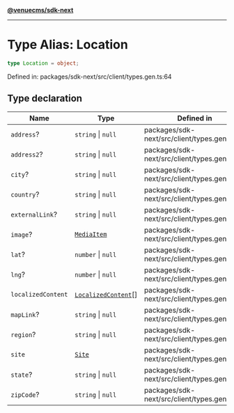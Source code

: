 [**@venuecms/sdk-next**](../Index.md)

***

# Type Alias: Location

```ts
type Location = object;
```

Defined in: packages/sdk-next/src/client/types.gen.ts:64

## Type declaration

| Name | Type | Defined in |
| ------ | ------ | ------ |
| <a id="address"></a> `address`? | `string` \| `null` | packages/sdk-next/src/client/types.gen.ts:67 |
| <a id="address2"></a> `address2`? | `string` \| `null` | packages/sdk-next/src/client/types.gen.ts:68 |
| <a id="city"></a> `city`? | `string` \| `null` | packages/sdk-next/src/client/types.gen.ts:71 |
| <a id="country"></a> `country`? | `string` \| `null` | packages/sdk-next/src/client/types.gen.ts:73 |
| <a id="externallink"></a> `externalLink`? | `string` \| `null` | packages/sdk-next/src/client/types.gen.ts:74 |
| <a id="image"></a> `image`? | [`MediaItem`](MediaItem.md) | packages/sdk-next/src/client/types.gen.ts:66 |
| <a id="lat"></a> `lat`? | `number` \| `null` | packages/sdk-next/src/client/types.gen.ts:76 |
| <a id="lng"></a> `lng`? | `number` \| `null` | packages/sdk-next/src/client/types.gen.ts:77 |
| <a id="localizedcontent"></a> `localizedContent` | [`LocalizedContent`](LocalizedContent.md)[] | packages/sdk-next/src/client/types.gen.ts:78 |
| <a id="maplink"></a> `mapLink`? | `string` \| `null` | packages/sdk-next/src/client/types.gen.ts:75 |
| <a id="region"></a> `region`? | `string` \| `null` | packages/sdk-next/src/client/types.gen.ts:70 |
| <a id="site"></a> `site` | [`Site`](Site.md) | packages/sdk-next/src/client/types.gen.ts:65 |
| <a id="state"></a> `state`? | `string` \| `null` | packages/sdk-next/src/client/types.gen.ts:69 |
| <a id="zipcode"></a> `zipCode`? | `string` \| `null` | packages/sdk-next/src/client/types.gen.ts:72 |
